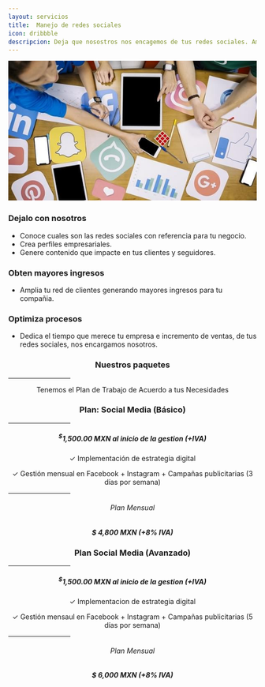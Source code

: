 ```yaml
---
layout: servicios
title:  Manejo de redes sociales
icon: dribbble
descripcion: Deja que nosostros nos encagemos de tus redes sociales. Amplia tu red de clientes
---
```


<img src="\assets\img\slide\Manejo-de-redes-sociales.jpg" class="img-fluid" alt="Responsive image">

<section id="pricing" class="section-bg">
  <div class="container">
    <div class="row">
      <div class="col-lg-6 pt-4 pt-lg-0 content">
        <h3>Dejalo con nosotros</h3>
        <p class="font-italic">  
        </p>
        <ul>
          <li><i class="icofont-check-circled"></i> Conoce cuales son las redes sociales con referencia para tu negocio.</li>
          <li><i class="icofont-check-circled"></i> Crea perfiles empresariales.</li>
          <li><i class="icofont-check-circled"></i> Genere contenido que impacte en tus clientes y seguidores.</li>
        </ul>
      </div>
      <div class="col-lg-6 pt-4 pt-lg-0 content">
        <h3>Obten mayores ingresos</h3>
        <p class="font-italic">  
        </p>
        <ul>
          <li><i class="icofont-check-circled"></i> Amplia tu red de clientes generando mayores ingresos para tu compañia.</li>
        </ul>
      </div>
      <div class="col-lg-6 pt-4 pt-lg-0 content">
        <h3>Optimiza procesos</h3>
        <p class="font-italic">  
        </p>
        <ul>
          <li><i class="icofont-check-circled"></i> Dedica el tiempo que merece tu empresa e incremento de ventas, de tus redes sociales, nos encargamos nosotros.</li>
        </ul>
      </div>

<div class="container">

  <div class="section-header">
      <h3 style="text-align:center;">Nuestros paquetes</h3>
        <hr width="25%" color="#6699FF" size="4">
      <p style="text-align:center;" class="section-description">Tenemos el Plan de Trabajo de Acuerdo a tus Necesidades </p>
  </div>
</div>
<div class="container">
  <div class="row justify-content-center">
    <div class="col-lg-4">
        <div class="box featured wow fadeInUp">
            <h3 style="text-align:center;">Plan: Social Media (Básico)</h3>
            <hr width="25%" color="#6699FF" size="4">
            <h5 style="text-align:center;"><sup>$</sup>1,500.00 MXN al inicio de la gestion (+IVA)</h5>
            <p style="text-align:center;"><span>&#10003;</span> Implementación de estrategia digital</p>
            <p style="text-align:center;"><span>&#10003;</span> Gestión mensual en Facebook + Instagram + Campañas publicitarias (3 días por semana)</p>
            <hr width="25%" color="#6699FF" size="4">
            <h6 style="text-align:center;">Plan Mensual</h6>
            <h5 style="text-align:center;">$ 4,800 MXN (+8% IVA)</h5>
        </div>
    </div>  
    <div class="col-lg-4">
        <div class="box featured wow fadeInUp">
            <h3 style="text-align:center;">Plan Social Media (Avanzado)</h3>
            <hr width="25%" color="#6699FF" size="4">
            <h5 style="text-align:center;"><sup>$</sup>1,500.00 MXN al inicio de la gestion (+IVA)</h5>
            <p style="text-align:center;"><span>&#10003;</span> Implementacion de estrategia digital</p>
            <p style="text-align:center;"><span>&#10003;</span> Gestión mensaul en Facebook + Instagram + Campañas publicitarias (5 días por semana)</p>
            <hr width="25%" color="#6699FF" size="4">
            <h6 style="text-align:center;">Plan Mensual</h6>
            <h5 style="text-align:center;">$ 6,000 MXN (+8% IVA)</h5>     
        </div>
    </div>
  </div>      
</div>      

<!--
**Dejalo con nosotros**
* Conoce cuáles son las redes sociales con referencia para tu negocio. Crea perfiles empresariales,  genera contenido que impacte en tus clientes y seguidores.  

**Obtén mayores ingresos**
* Amplia tu red de clientes generando mayores ingresos para tu compañía.

**Optimizas procesos**
* Dedíca el tiempo que merece tu empresa e incremento de ventas, de tus redes sociales  nos encargamos nosotros. -->




​


